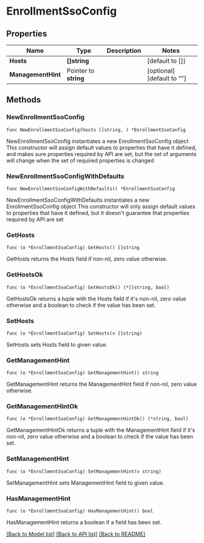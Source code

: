 # EnrollmentSsoConfig

## Properties

Name | Type | Description | Notes
------------ | ------------- | ------------- | -------------
**Hosts** | **[]string** |  | [default to []]
**ManagementHint** | Pointer to **string** |  | [optional] [default to ""]

## Methods

### NewEnrollmentSsoConfig

`func NewEnrollmentSsoConfig(hosts []string, ) *EnrollmentSsoConfig`

NewEnrollmentSsoConfig instantiates a new EnrollmentSsoConfig object
This constructor will assign default values to properties that have it defined,
and makes sure properties required by API are set, but the set of arguments
will change when the set of required properties is changed

### NewEnrollmentSsoConfigWithDefaults

`func NewEnrollmentSsoConfigWithDefaults() *EnrollmentSsoConfig`

NewEnrollmentSsoConfigWithDefaults instantiates a new EnrollmentSsoConfig object
This constructor will only assign default values to properties that have it defined,
but it doesn't guarantee that properties required by API are set

### GetHosts

`func (o *EnrollmentSsoConfig) GetHosts() []string`

GetHosts returns the Hosts field if non-nil, zero value otherwise.

### GetHostsOk

`func (o *EnrollmentSsoConfig) GetHostsOk() (*[]string, bool)`

GetHostsOk returns a tuple with the Hosts field if it's non-nil, zero value otherwise
and a boolean to check if the value has been set.

### SetHosts

`func (o *EnrollmentSsoConfig) SetHosts(v []string)`

SetHosts sets Hosts field to given value.


### GetManagementHint

`func (o *EnrollmentSsoConfig) GetManagementHint() string`

GetManagementHint returns the ManagementHint field if non-nil, zero value otherwise.

### GetManagementHintOk

`func (o *EnrollmentSsoConfig) GetManagementHintOk() (*string, bool)`

GetManagementHintOk returns a tuple with the ManagementHint field if it's non-nil, zero value otherwise
and a boolean to check if the value has been set.

### SetManagementHint

`func (o *EnrollmentSsoConfig) SetManagementHint(v string)`

SetManagementHint sets ManagementHint field to given value.

### HasManagementHint

`func (o *EnrollmentSsoConfig) HasManagementHint() bool`

HasManagementHint returns a boolean if a field has been set.


[[Back to Model list]](../README.md#documentation-for-models) [[Back to API list]](../README.md#documentation-for-api-endpoints) [[Back to README]](../README.md)


